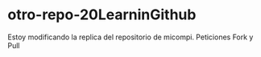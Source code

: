 # otro-repo-20LearninGithub
Estoy modificando la replica del repositorio de micompi.
Peticiones Fork y Pull

